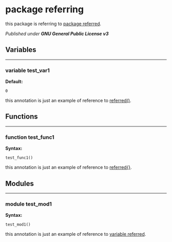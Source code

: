 # package referring

this package is referring to [package referred](referred.md#package-referred).



*Published under __GNU General Public License v3__*

## Variables

---

### variable test_var1

__Default:__

    0

this annotation is just an example of reference to [referred()](referred.md#function-referred).


## Functions

---

### function test_func1

__Syntax:__

```text
test_func1()
```

this annotation is just an example of reference to [referred{}](referred.md#module-referred).


## Modules

---

### module test_mod1

__Syntax:__

    test_mod1()

this annotation is just an example of reference to [variable referred](referred.md#variable-referred).


